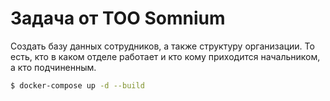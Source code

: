 # Задача от ТОО Somnium
Создать базу данных сотрудников, а также структуру организации. То есть, кто в каком отделе работает и кто кому приходится начальником, а кто подчиненным.

```sh
$ docker-compose up -d --build
```